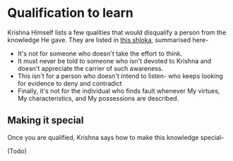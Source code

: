 # Qualification to learn

Krishna Himself lists a few qualities that would disqualify a person from the knowledge He gave. They are listed in [this shloka](https://github.com/RaPaLearning/gita-begin/blob/main/gita%2F18-67.md), summarised here-

- It's not for someone who doesn't take the effort to think.
- It must never be told to someone who isn't devoted to Krishna and doesn't appreciate the carrier of such awareness.
- This isn't for a person who doesn't intend to listen- who keeps looking for evidence to deny and contradict
- Finally, it's not for the individual who finds fault whenever My virtues, My characteristics, and My possessions are described.

## Making it special

Once you are qualified, Krishna says how to make this knowledge special-

(Todo)